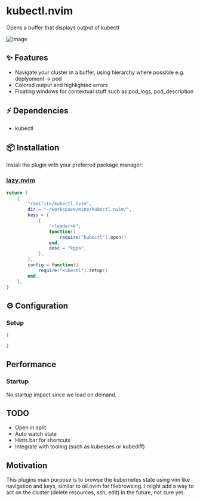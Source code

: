 # kubectl.nvim
Opens a buffer that displays output of kubectl

![image](https://github.com/Ramilito/kubectl.nvim/assets/8473233/b60b9dca-8a52-4222-8b3e-a7483c3debfb)

## ✨ Features
- Navigate your cluster in a buffer, using hierarchy where possible e.g. deplyoment -> pod
- Colored output and highlighted errors
- Floating windows for contextual stuff such as pod_logs, pod_description

## ⚡️ Dependencies
- kubectl
  
## 📦 Installation

Install the plugin with your preferred package manager:

### [lazy.nvim](https://github.com/folke/lazy.nvim)

```lua
return {
    {
        "ramilito/kubectl.nvim",
        dir = "~/workspace/mine/kubectl.nvim/",
        keys = {
            {
                "<leader>k",
                function()
                    require("kubectl").open()
                end,
                desc = "kgpa",
            },
        },
        config = function()
            require("kubectl").setup()
        end,
    },
}
```

## ⚙️ Configuration

### Setup
```lua
{

}
```

## Performance

### Startup

No startup impact since we load on demand.

## TODO
- Open in split
- Auto watch state
- Hints bar for shortcuts
- Integrate with tooling (such as kubesses or kubediff)

## Motivation
This plugins main purpose is to browse the kubernetes state using vim like navigation and keys, similar to oil.nvim for filebrowsing. I might add a way to act on the cluster (delete resources, ssh, edit) in the future, not sure yet.
